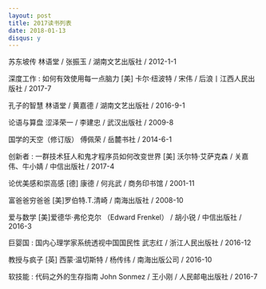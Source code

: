 ```yaml
---
layout: post
title: 2017读书列表
date: 2018-01-13
disqus: y
---
```


苏东坡传 林语堂 / 张振玉 / 湖南文艺出版社 / 2012-1-1

深度工作 : 如何有效使用每一点脑力 \[美\] 卡尔·纽波特 / 宋伟 / 后浪丨江西人民出版社 / 2017-7

孔子的智慧 林语堂 / 黄嘉德 / 湖南文艺出版社 / 2016-9-1

论语与算盘 涩泽荣一 / 李建忠 / 武汉出版社 / 2009-8

国学的天空（修订版） 傅佩荣 / 岳麓书社 / 2014-6-1

创新者 : 一群技术狂人和鬼才程序员如何改变世界 \[美\] 沃尔特·艾萨克森 / 关嘉伟、牛小婧 / 中信出版社 / 2017-4

论优美感和崇高感 \[德\] 康德 / 何兆武 / 商务印书馆 / 2001-11

富爸爸穷爸爸 \[美\]罗伯特.T.清崎 / 南海出版社 / 2008-10

爱与数学 \[美\]爱德华·弗伦克尔 （Edward Frenkel） / 胡小锐 / 中信出版社 / 2016-3

巨婴国 : 国内心理学家系统透视中国国民性 武志红 / 浙江人民出版社 / 2016-12

教授与疯子 \[英\] 西蒙·温切斯特 / 杨传纬 / 南海出版公司 / 2016-10

软技能 : 代码之外的生存指南 John Sonmez / 王小刚 / 人民邮电出版社 / 2016-7
